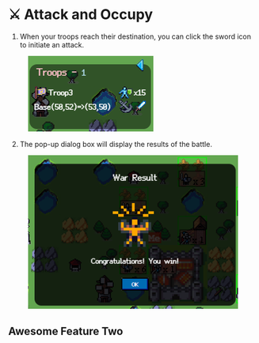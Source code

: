 # ⚔ Attack and Occupy

1. When your troops reach their destination, you can click the sword icon to initiate an attack.

<figure><img src="../../.gitbook/assets/image (11).png" alt=""><figcaption></figcaption></figure>

2. The pop-up dialog box will display the results of the battle.

<figure><img src="../../.gitbook/assets/image (2) (1).png" alt=""><figcaption></figcaption></figure>



##

## Awesome Feature Two
